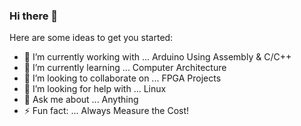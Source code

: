 ### Hi there 👋

Here are some ideas to get you started:

- 🔭 I’m currently working with ... Arduino Using Assembly & C/C++
- 🌱 I’m currently learning ... Computer Architecture
- 👯 I’m looking to collaborate on ... FPGA Projects
- 🤔 I’m looking for help with ... Linux
- 💬 Ask me about ... Anything
- ⚡ Fun fact: ... Always Measure the Cost!
